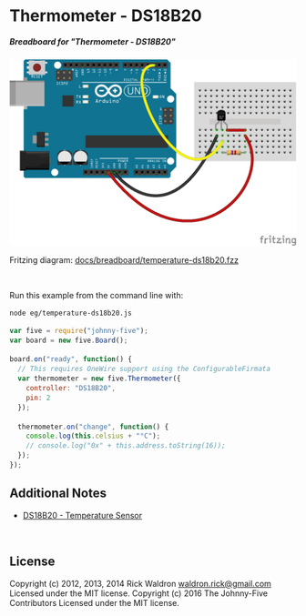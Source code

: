 <!--remove-start-->

# Thermometer - DS18B20

<!--remove-end-->






##### Breadboard for "Thermometer - DS18B20"



![docs/breadboard/temperature-ds18b20.png](breadboard/temperature-ds18b20.png)<br>

Fritzing diagram: [docs/breadboard/temperature-ds18b20.fzz](breadboard/temperature-ds18b20.fzz)

&nbsp;




Run this example from the command line with:
```bash
node eg/temperature-ds18b20.js
```


```javascript
var five = require("johnny-five");
var board = new five.Board();

board.on("ready", function() {
  // This requires OneWire support using the ConfigurableFirmata
  var thermometer = new five.Thermometer({
    controller: "DS18B20",
    pin: 2
  });

  thermometer.on("change", function() {
    console.log(this.celsius + "°C");
    // console.log("0x" + this.address.toString(16));
  });
});


```








## Additional Notes
- [DS18B20 - Temperature Sensor](http://www.maximintegrated.com/en/products/analog/sensors-and-sensor-interface/DS18S20.html)

&nbsp;

<!--remove-start-->

## License
Copyright (c) 2012, 2013, 2014 Rick Waldron <waldron.rick@gmail.com>
Licensed under the MIT license.
Copyright (c) 2016 The Johnny-Five Contributors
Licensed under the MIT license.

<!--remove-end-->
